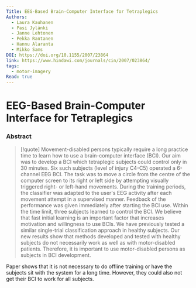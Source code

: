 ```yaml
---
Title: EEG-Based Brain-Computer Interface for Tetraplegics
Authors:
  - Laura Kauhanen
  - Pasi Jylänki
  - Janne Lehtonen
  - Pekka Rantanen
  - Hannu Alaranta
  - Mikko Sams
DOI: https://doi.org/10.1155/2007/23864
link: https://www.hindawi.com/journals/cin/2007/023864/
tags:
  - motor-imagery
Read: true
---
```


# EEG-Based Brain-Computer Interface for Tetraplegics

### Abstract
>[!quote] Movement-disabled persons typically require a long practice time to learn how to use a brain-computer interface (BCI). Our aim was to develop a BCI which tetraplegic subjects could control only in 30 minutes. Six such subjects (level of injury C4-C5) operated a 6-channel EEG BCI. The task was to move a circle from the centre of the computer screen to its right or left side by attempting visually triggered right- or left-hand movements. During the training periods, the classifier was adapted to the user's EEG activity after each movement attempt in a supervised manner. Feedback of the performance was given immediately after starting the BCI use. Within the time limit, three subjects learned to control the BCI. We believe that fast initial learning is an important factor that increases motivation and willingness to use BCIs. We have previously tested a similar single-trial classification approach in healthy subjects. Our new results show that methods developed and tested with healthy subjects do not necessarily work as well as with motor-disabled patients. Therefore, it is important to use motor-disabled persons as subjects in BCI development.

Paper shows that it is not necessary to do offline training or have the subjects sit with the system for a long time. However, they could also not get their BCI to work for all subjects.
